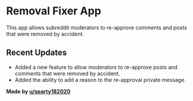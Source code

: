 # Removal Fixer App
This app allows subreddit moderators to re-approve comments and posts that were removed by accident.

## Recent Updates
- Added a new feature to allow moderators to re-approve posts and comments that were removed by accident.
- Added the ability to add a reason to the re-approval private message.

**__Made by [u/sparty182020](https://www.reddit.com/user/sparty182020)__**